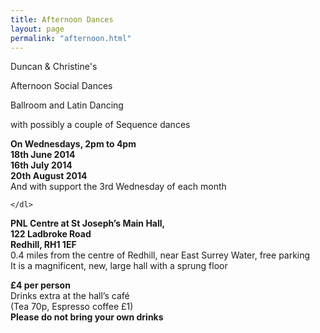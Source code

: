 ```yaml
---
title: Afternoon Dances
layout: page
permalink: "afternoon.html"
---
```


<article class="grid_12">
<p>Duncan & Christine's</p>
<p>Afternoon Social Dances</p>
<p>Ballroom and Latin Dancing</p>
<p>with possibly a couple of Sequence dances</p>
</article>

<article class="grid_6 center-text padded-bottom">
  <dl>
    <dl>
      <dt><strong>On Wednesdays, 2pm to 4pm</strong></dt>
<dt><strong>18th June 2014</strong></dt>
<dt><strong>16th July 2014</strong></dt>
<dt><strong>20th August 2014</strong></dt>
<dt>And with support the 3rd Wednesday of each month</dt>

    </dl>
  </dl>
</article>


<article class="grid_6 center-text padded-bottom">
  <dl>
    <dt><strong>PNL Centre at St Joseph’s  Main Hall,</strong></dt>
<dt><strong>122 Ladbroke Road</strong></dt>
<dt><strong>Redhill, RH1 1EF</strong></dt>
<dt>0.4 miles from the centre of Redhill, near East Surrey Water, free parking</dt>
<dt>It is a magnificent, new, large hall with a sprung floor</dt>
</dt>
  </dl>
</article>

<article class="grid_12 center-text padded-bottom">
<dl>
<dt><strong>£4 per person</strong></dt>
 <dt>Drinks extra at the hall’s café</dt>
<dt>(Tea 70p, Espresso coffee £1)</dt>
<dt><strong>Please do not bring your own drinks</strong></dt>  

</article>
